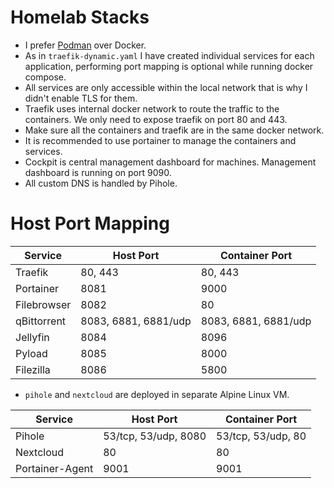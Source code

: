 # Homelab Stacks
- I prefer [Podman](https://podman.io) over Docker.
- As in `traefik-dynamic.yaml` I have created individual services for each application, performing port mapping is optional while running docker compose.
- All services are only accessible within the local network that is why I didn't enable TLS for them.
- Traefik uses internal docker network to route the traffic to the containers. We only need to expose traefik on port 80 and 443.
- Make sure all the containers and traefik are in the same docker network.
- It is recommended to use portainer to manage the containers and services.
- Cockpit is central management dashboard for machines. Management dashboard is running on port 9090.
- All custom DNS is handled by Pihole.

# Host Port Mapping
| Service           | Host Port            | Container Port        |
|-------------------|----------------------|-----------------------|
| Traefik           | 80, 443              | 80, 443               |
| Portainer         | 8081                 | 9000                  |
| Filebrowser       | 8082                 | 80                    |
| qBittorrent       | 8083, 6881, 6881/udp | 8083, 6881, 6881/udp  |
| Jellyfin          | 8084                 | 8096                  |
| Pyload            | 8085                 | 8000                  |
| Filezilla         | 8086                 | 5800                  |

- `pihole` and `nextcloud` are deployed in separate Alpine Linux VM.

| Service           | Host Port            | Container Port        |
|-------------------|----------------------|-----------------------|
| Pihole            | 53/tcp, 53/udp, 8080 | 53/tcp, 53/udp, 80    |
| Nextcloud         | 80                   | 80                    |
| Portainer-Agent   | 9001                 | 9001                  |
